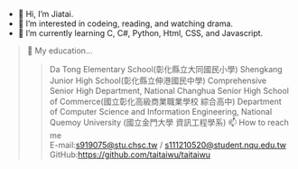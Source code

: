 - 👋 Hi, I’m Jiatai.
- 👀 I’m interested in codeing, reading, and watching drama.
- 🌱 I’m currently learning C, C#, Python, Html, CSS, and Javascript.
> 🏫 My education...
>> Da Tong Elementary School(彰化縣立大同國民小學)
>> Shengkang Junior High School(彰化縣立伸港國民中學)
>> Comprehensive Senior High Department, National Changhua Senior High School of Commerce(國立彰化高級商業職業學校 綜合高中)
>> Department of Computer Science and Information Engineering, National Quemoy University (國立金門大學 資訊工程學系)
>📫 How to reach me<br>
E-mail:s919075@stu.chsc.tw / s111210520@student.nqu.edu.tw<br>
  GitHub:https://github.com/taitaiwu/taitaiwu


